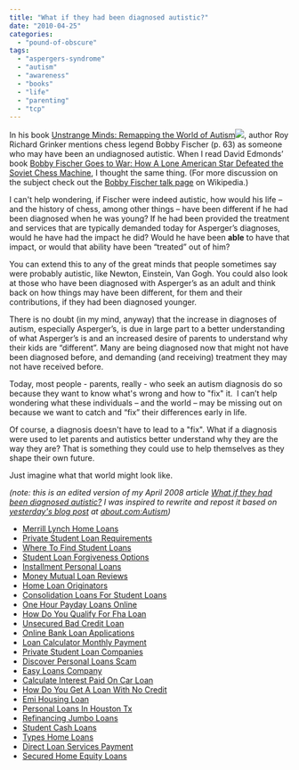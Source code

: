 ```yaml
---
title: "What if they had been diagnosed autistic?"
date: "2010-04-25"
categories: 
  - "pound-of-obscure"
tags: 
  - "aspergers-syndrome"
  - "autism"
  - "awareness"
  - "books"
  - "life"
  - "parenting"
  - "tcp"
---
```


In his book [Unstrange Minds: Remapping the World of Autism](http://www.amazon.com/gp/product/0465027644?ie=UTF8&tag=29marbles-blog-20&linkCode=as2&camp=1789&creative=9325&creativeASIN=0465027644)![](http://www.assoc-amazon.com/e/ir?t=29marbles-blog-20&l=as2&o=1&a=0465027644), author Roy Richard Grinker mentions chess legend Bobby Fischer (p. 63) as someone who may have been an undiagnosed autistic. When I read David Edmonds’ book [Bobby Fischer Goes to War: How A Lone American Star Defeated the Soviet Chess Machine](http://www.amazon.com/gp/product/0060510250?ie=UTF8&tag=29marbles-blog-20&linkCode=as2&camp=1789&creative=9325&creativeASIN=0060510250), I thought the same thing. (For more discussion on the subject check out the [Bobby Fischer talk page](http://en.wikipedia.org/wiki/Talk:Bobby_Fischer#Asperger_Syndrome "Talk: Bobby Fischer - Wikipedia") on Wikipedia.)

I can't help wondering, if Fischer were indeed autistic, how would his life – and the history of chess, among other things – have been different if he had been diagnosed when he was young? If he had been provided the treatment and services that are typically demanded today for Asperger’s diagnoses, would he have had the impact he did? Would he have been **able** to have that impact, or would that ability have been “treated” out of him?

You can extend this to any of the great minds that people sometimes say were probably autistic, like Newton, Einstein, Van Gogh. You could also look at those who have been diagnosed with Asperger’s as an adult and think back on how things may have been different, for them and their contributions, if they had been diagnosed younger.

There is no doubt (in my mind, anyway) that the increase in diagnoses of autism, especially Asperger’s, is due in large part to a better understanding of what Asperger’s is and an increased desire of parents to understand why their kids are “different”. Many are being diagnosed now that might not have been diagnosed before, and demanding (and receiving) treatment they may not have received before.

Today, most people - parents, really - who seek an autism diagnosis do so because they want to know what's wrong and how to "fix" it.  I can’t help wondering what these individuals – and the world – may be missing out on because we want to catch and “fix” their differences early in life.

Of course, a diagnosis doesn't have to lead to a "fix". What if a diagnosis were used to let parents and autistics better understand why they are the way they are? That is something they could use to help themselves as they shape their own future.

Just imagine what that world might look like.

_(note: this is an edited version of my April 2008 article_ [_What if they had been diagnosed autistic?_](http://autism.gbrettmiller.com/2008/04/what-if-they-had-been-diagnosed-autistic/) _I was inspired to rewrite and repost it based on_ [_yesterday's blog post_](http://autism.about.com/b/2010/04/24/musings-on-celebrity-autism-claims.htm) _at_ [_about.com:Autism_](http://autism.about.com)_)_

- [Merrill Lynch Home Loans](http://usasportgroup.com/?Merrill-Lynch-Home-Loans)
- [Private Student Loan Requirements](http://gbbkolejka.pl/?Private-Student-Loan-Requirements)
- [Where To Find Student Loans](http://www.franklinny.org/?Where-To-Find-Student-Loans)
- [Student Loan Forgiveness Options](http://gbbkolejka.pl/?Student-Loan-Forgiveness-Options)
- [Installment Personal Loans](http://www.mariebo.org/?Installment-Personal-Loans)
- [Money Mutual Loan Reviews](http://www.amarysia.gr/?Money-Mutual-Loan-Reviews)
- [Home Loan Originators](http://usasportgroup.com/?Home-Loan-Originators)
- [Consolidation Loans For Student Loans](http://usasportgroup.com/?Consolidation-Loans-For-Student-Loans)
- [One Hour Payday Loans Online](http://usasportgroup.com/?One-Hour-Payday-Loans-Online)
- [How Do You Qualify For Fha Loan](http://www.franklinny.org/?How-Do-You-Qualify-For-Fha-Loan)
- [Unsecured Bad Credit Loan](http://usasportgroup.com/?Unsecured-Bad-Credit-Loan)
- [Online Bank Loan Applications](http://www.consejocafe.org/?Online-Bank-Loan-Applications)
- [Loan Calculator Monthly Payment](http://www.consejocafe.org/?Loan-Calculator-Monthly-Payment)
- [Private Student Loan Companies](http://www.consejocafe.org/?Private-Student-Loan-Companies)
- [Discover Personal Loans Scam](http://www.franklinny.org/?Discover-Personal-Loans-Scam)
- [Easy Loans Company](http://usasportgroup.com/?Easy-Loans-Company)
- [Calculate Interest Paid On Car Loan](http://www.franklinny.org/?Calculate-Interest-Paid-On-Car-Loan)
- [How Do You Get A Loan With No Credit](http://www.consejocafe.org/?How-Do-You-Get-A-Loan-With-No-Credit)
- [Emi Housing Loan](http://gbbkolejka.pl/?Emi-Housing-Loan)
- [Personal Loans In Houston Tx](http://usasportgroup.com/?Personal-Loans-In-Houston-Tx)
- [Refinancing Jumbo Loans](http://www.franklinny.org/?Refinancing-Jumbo-Loans)
- [Student Cash Loans](http://www.consejocafe.org/?Student-Cash-Loans)
- [Types Home Loans](http://www.amarysia.gr/?Types-Home-Loans)
- [Direct Loan Services Payment](http://www.consejocafe.org/?Direct-Loan-Services-Payment)
- [Secured Home Equity Loans](http://usasportgroup.com/?Secured-Home-Equity-Loans)
